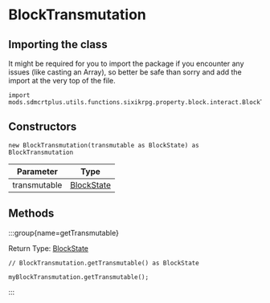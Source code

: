 # BlockTransmutation

## Importing the class

It might be required for you to import the package if you encounter any issues (like casting an Array), so better be safe than sorry and add the import at the very top of the file.
```zenscript
import mods.sdmcrtplus.utils.functions.sixikrpg.property.block.interact.BlockTransmutation;
```


## Constructors


```zenscript
new BlockTransmutation(transmutable as BlockState) as BlockTransmutation
```
|  Parameter   |                    Type                     |
|--------------|---------------------------------------------|
| transmutable | [BlockState](/vanilla/api/block/BlockState) |



## Methods

:::group{name=getTransmutable}

Return Type: [BlockState](/vanilla/api/block/BlockState)

```zenscript
// BlockTransmutation.getTransmutable() as BlockState

myBlockTransmutation.getTransmutable();
```

:::


